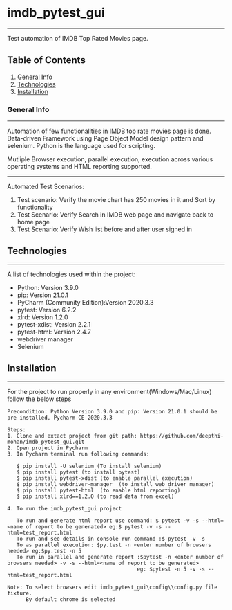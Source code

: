 # imdb_pytest_gui
****
Test automation of IMDB Top Rated Movies page.

## Table of Contents
1. [General Info](#general-info)
2. [Technologies](#technologies)
3. [Installation](#installation)

### General Info
******
Automation of few functionalities in IMDB top rate movies page is done.
Data-driven Framework using Page Object Model design pattern and selenium.
Python is the language used for scripting.

Mutliple Browser execution, parallel execution, execution across various operating systems and HTML reporting supported.

******
Automated Test Scenarios:
1. Test scenario: Verify the movie chart has 250 movies in it and Sort by functionality
2. Test Scenario: Verify Search in IMDB web page and navigate back to home page
3. Test Scenario: Verify Wish list before and after user signed in

## Technologies
***
A list of technologies used within the project:
* Python: Version 3.9.0
* pip: Version 21.0.1
* PyCharm (Community Edition):Version  2020.3.3
* pytest: Version 6.2.2
* xlrd: Version 1.2.0
* pytest-xdist: Version 2.2.1
* pytest-html: Version 2.4.7
* webdriver manager
* Selenium

## Installation
***
For the project to run properly in any environment(Windows/Mac/Linux) follow the below steps
```
Precondition: Python Version 3.9.0 and pip: Version 21.0.1 should be pre installed, Pycharm CE 2020.3.3

Steps:
1. Clone and extact project from git path: https://github.com/deepthi-mohan/imdb_pytest_gui.git
2. Open project in Pycharm
3. In Pycharm terminal run following commands:

   $ pip install -U selenium (To install selenium)
   $ pip install pytest (to install pytest)       
   $ pip install pytest-xdist (to enable parallel execution)
   $ pip install webdriver-manager  (to install web driver manager) 
   $ pip install pytest-html  (to enable html reporting)
   $ pip install xlrd==1.2.0 (to read data from excel)

4. To run the imdb_pytest_gui project 
   
   To run and generate html report use command: $ pytest -v -s --html=<name of report to be generated> eg:$ pytest -v -s --html=test_report.html
   To run and see details in console run command :$ pytest -v -s
   To as parallel execution: $py.test -n <enter number of browsers needed> eg:$py.test -n 5
   To run in parallel and generate report :$pytest -n <enter number of browsers needed> -v -s --html=<name of report to be generated>
                                          eg: $pytest -n 5 -v -s --html=test_report.html
   
Note: To select browsers edit imdb_pytest_gui\config\\config.py file fixture.
      By default chrome is selected

 




